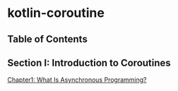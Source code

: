 # kotlin-coroutine
## Table of Contents

## Section I: Introduction to Coroutines
[Chapter1: What Is Asynchronous Programming?](#Chapter1:WhatIsAsynchronousProgramming?)

